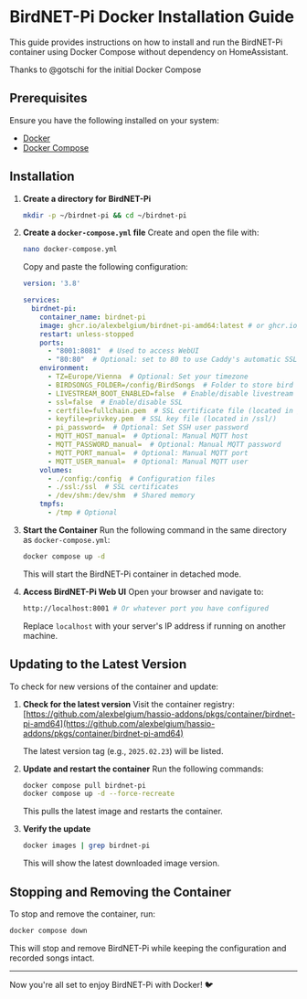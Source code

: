 # BirdNET-Pi Docker Installation Guide

This guide provides instructions on how to install and run the BirdNET-Pi container using Docker Compose without dependency on HomeAssistant.

Thanks to @gotschi for the initial Docker Compose

## Prerequisites

Ensure you have the following installed on your system:
- [Docker](https://docs.docker.com/get-docker/)
- [Docker Compose](https://docs.docker.com/compose/install/)

## Installation

1. **Create a directory for BirdNET-Pi**
   ```sh
   mkdir -p ~/birdnet-pi && cd ~/birdnet-pi
   ```

2. **Create a `docker-compose.yml` file**
   Create and open the file with:
   ```sh
   nano docker-compose.yml
   ```

   Copy and paste the following configuration:
   ```yaml
   version: '3.8'
   
   services:
     birdnet-pi:
       container_name: birdnet-pi
       image: ghcr.io/alexbelgium/birdnet-pi-amd64:latest # or ghcr.io/alexbelgium/birdnet-pi-aarch64:latest depending on your system
       restart: unless-stopped
       ports:
         - "8001:8081"  # Used to access WebUI
         - "80:80"  # Optional: set to 80 to use Caddy's automatic SSL. Can otherwise be set to null to avoid opening an additional port
       environment:
         - TZ=Europe/Vienna  # Optional: Set your timezone
         - BIRDSONGS_FOLDER=/config/BirdSongs  # Folder to store bird songs
         - LIVESTREAM_BOOT_ENABLED=false  # Enable/disable livestream on boot
         - ssl=false  # Enable/disable SSL
         - certfile=fullchain.pem  # SSL certificate file (located in /ssl/)
         - keyfile=privkey.pem  # SSL key file (located in /ssl/)
         - pi_password=  # Optional: Set SSH user password
         - MQTT_HOST_manual=  # Optional: Manual MQTT host
         - MQTT_PASSWORD_manual=  # Optional: Manual MQTT password
         - MQTT_PORT_manual=  # Optional: Manual MQTT port
         - MQTT_USER_manual=  # Optional: Manual MQTT user
       volumes:
         - ./config:/config  # Configuration files
         - ./ssl:/ssl  # SSL certificates
         - /dev/shm:/dev/shm  # Shared memory
       tmpfs:
         - /tmp # Optional
   ```

3. **Start the Container**
   Run the following command in the same directory as `docker-compose.yml`:
   ```sh
   docker compose up -d
   ```
   This will start the BirdNET-Pi container in detached mode.

4. **Access BirdNET-Pi Web UI**
   Open your browser and navigate to:
   ```sh
   http://localhost:8001 # Or whatever port you have configured
   ```
   Replace `localhost` with your server's IP address if running on another machine.

## Updating to the Latest Version

To check for new versions of the container and update:

1. **Check for the latest version**
   Visit the container registry:
   [https://github.com/alexbelgium/hassio-addons/pkgs/container/birdnet-pi-amd64](https://github.com/alexbelgium/hassio-addons/pkgs/container/birdnet-pi-amd64)

   The latest version tag (e.g., `2025.02.23`) will be listed.

2. **Update and restart the container**
   Run the following commands:
   ```sh
   docker compose pull birdnet-pi
   docker compose up -d --force-recreate
   ```
   This pulls the latest image and restarts the container.

3. **Verify the update**
   ```sh
   docker images | grep birdnet-pi
   ```
   This will show the latest downloaded image version.

## Stopping and Removing the Container

To stop and remove the container, run:
```sh
docker compose down
```

This will stop and remove BirdNET-Pi while keeping the configuration and recorded songs intact.

---

Now you're all set to enjoy BirdNET-Pi with Docker! 🐦
